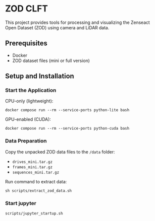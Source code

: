 # ZOD CLFT

This project provides tools for processing and visualizing the Zenseact Open Dataset (ZOD) using camera and LiDAR data.

## Prerequisites

- Docker
- ZOD dataset files (mini or full version)

## Setup and Installation
### Start the Application
CPU-only (lightweight):
```
docker compose run --rm --service-ports python-lite bash
```

GPU-enabled (CUDA):
```  
docker compose run --rm --service-ports python-cuda bash
```

### Data Preparation
Copy the unpacked ZOD data files to the `/data` folder:
- `drives_mini.tar.gz`
- `frames_mini.tar.gz`
- `sequences_mini.tar.gz`

Run command to extract data:
```
sh scripts/extract_zod_data.sh
```

### Start jupyter
```
scripts/jupyter_startup.sh
```
